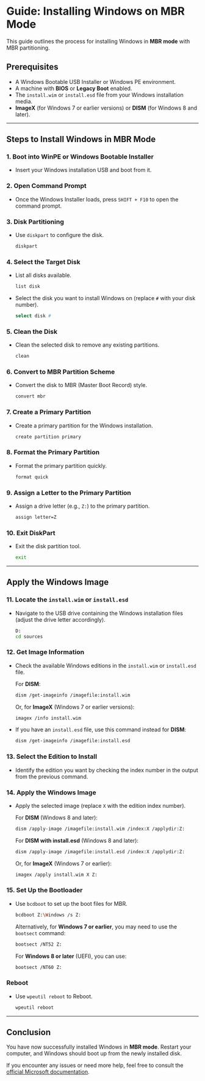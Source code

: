 # Guide: Installing Windows on MBR Mode

This guide outlines the process for installing Windows in **MBR mode** with MBR partitioning.

## Prerequisites
- A Windows Bootable USB Installer or Windows PE environment.
- A machine with **BIOS** or **Legacy Boot** enabled.
- The `install.wim` or `install.esd` file from your Windows installation media.
- **ImageX** (for Windows 7 or earlier versions) or **DISM** (for Windows 8 and later).

---

## Steps to Install Windows in MBR Mode

### 1. Boot into WinPE or Windows Bootable Installer
- Insert your Windows installation USB and boot from it.

### 2. Open Command Prompt
- Once the Windows Installer loads, press `SHIFT + F10` to open the command prompt.

### 3. Disk Partitioning
- Use `diskpart` to configure the disk.

    ```bash
    diskpart
    ```

### 4. Select the Target Disk
- List all disks available.

    ```bash
    list disk
    ```

- Select the disk you want to install Windows on (replace `#` with your disk number).

    ```bash
    select disk #
    ```

### 5. Clean the Disk
- Clean the selected disk to remove any existing partitions.

    ```bash
    clean
    ```

### 6. Convert to MBR Partition Scheme
- Convert the disk to MBR (Master Boot Record) style.

    ```bash
    convert mbr
    ```

### 7. Create a Primary Partition
- Create a primary partition for the Windows installation.

    ```bash
    create partition primary
    ```

### 8. Format the Primary Partition
- Format the primary partition quickly.

    ```bash
    format quick
    ```

### 9. Assign a Letter to the Primary Partition
- Assign a drive letter (e.g., `Z:`) to the primary partition.

    ```bash
    assign letter=Z
    ```

### 10. Exit DiskPart
- Exit the disk partition tool.

    ```bash
    exit
    ```

---

## Apply the Windows Image

### 11. Locate the `install.wim` or `install.esd`
- Navigate to the USB drive containing the Windows installation files (adjust the drive letter accordingly).

    ```bash
    D:
    cd sources
    ```

### 12. Get Image Information
- Check the available Windows editions in the `install.wim` or `install.esd` file.

    For **DISM**:

    ```bash
    dism /get-imageinfo /imagefile:install.wim
    ```

    Or, for **ImageX** (Windows 7 or earlier versions):

    ```bash
    imagex /info install.wim
    ```

- If you have an `install.esd` file, use this command instead for **DISM**:

    ```bash
    dism /get-imageinfo /imagefile:install.esd
    ```

### 13. Select the Edition to Install
- Identify the edition you want by checking the index number in the output from the previous command.

### 14. Apply the Windows Image
- Apply the selected image (replace `X` with the edition index number).

    For **DISM** (Windows 8 and later):

    ```bash
    dism /apply-image /imagefile:install.wim /index:X /applydir:Z:
    ```
    
    For **DISM with install.esd** (Windows 8 and later):

    ```bash
    dism /apply-image /imagefile:install.esd /index:X /applydir:Z:
    ```

    Or, for **ImageX** (Windows 7 or earlier):

    ```bash
    imagex /apply install.wim X Z:
    ```

### 15. Set Up the Bootloader
- Use `bcdboot` to set up the boot files for MBR.

    ```bash
    bcdboot Z:\Windows /s Z:
    ```

    Alternatively, for **Windows 7 or earlier**, you may need to use the `bootsect` command:

    ```bash
    bootsect /NT52 Z:
    ```

    For **Windows 8 or later** (UEFI), you can use:

    ```bash
    bootsect /NT60 Z:
    ```

### Reboot
- Use `wpeutil reboot` to Reboot.

    ```bash
    wpeutil reboot
    ```

---

## Conclusion
You have now successfully installed Windows in **MBR mode**. Restart your computer, and Windows should boot up from the newly installed disk.

If you encounter any issues or need more help, feel free to consult the [official Microsoft documentation](https://docs.microsoft.com/en-us/windows-hardware/manufacture/desktop/bcdboot-command-line-options).
